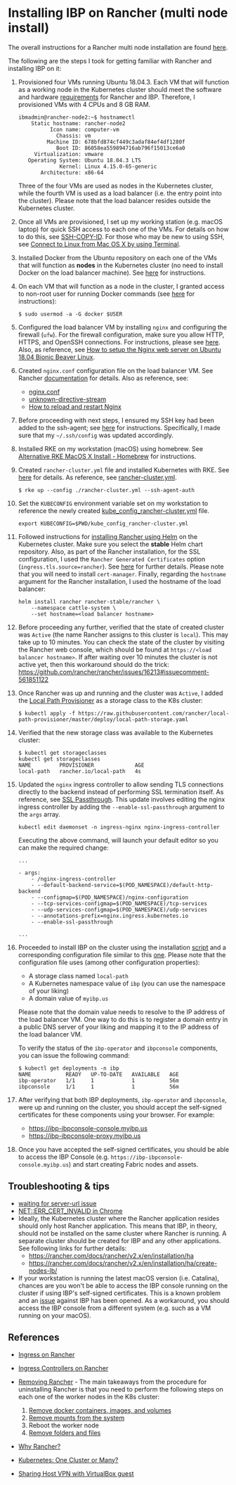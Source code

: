 # Installing IBP on Rancher (multi node install)

The overall instructions for a Rancher multi node installation are found [here](https://rancher.com/docs/rancher/v2.x/en/installation/ha/).

The following are the steps I took for getting familiar with Rancher and installing IBP on it:

1) Provisioned four VMs running Ubuntu 18.04.3. Each VM that will function as a working node in the Kubernetes cluster should meet the software and hardware [requirements](https://rancher.com/docs/rancher/v2.x/en/installation/requirements/) for Rancher and IBP. Therefore, I provisioned VMs with 4 CPUs and 8 GB RAM.

    ```
   ibmadmin@rancher-node2:~$ hostnamectl
        Static hostname: rancher-node2
              Icon name: computer-vm
                Chassis: vm
             Machine ID: 678bfd874cf449c3adaf84ef4df1280f
                Boot ID: 86058ea559894716ab796f15013ce6a0
         Virtualization: vmware
       Operating System: Ubuntu 18.04.3 LTS
                 Kernel: Linux 4.15.0-65-generic
           Architecture: x86-64
    ```

    Three of the four VMs are used as nodes in the Kubernetes cluster, while the fourth VM is used as a load balancer (i.e. the entry point into the cluster). Please note that the load balancer resides outside the Kubernetes cluster.

2) Once all VMs are provisioned, I set up my working station (e.g. macOS laptop) for quick SSH access to each one of the VMs. For details on how to do this, see [SSH-COPY-ID](https://www.ssh.com/ssh/copy-id). For those who may be new to using SSH, see [Connect to Linux from Mac OS X by using Terminal](https://support.rackspace.com/how-to/connecting-to-linux-from-mac-os-x-by-using-terminal/).

3) Installed Docker from the Ubuntu repository on each one of the VMs that will function as **nodes** in the Kubernetes cluster (no need to install Docker on the load balancer machine). See [here](https://linuxconfig.org/how-to-install-docker-on-ubuntu-18-04-bionic-beaver) for instructions.

4) On each VM that will function as a node in the cluster, I granted access to non-root user for running Docker commands (see [here](https://techoverflow.net/2017/03/01/solving-docker-permission-denied-while-trying-to-connect-to-the-docker-daemon-socket/) for instructions):

    ```
    $ sudo usermod -a -G docker $USER
    ```

5) Configured the load balancer VM by installing `nginx` and configuring the firewall (`ufw`). For the firewall configuration, make sure you allow HTTP, HTTPS, and OpenSSH connections. For instructions, please see [here](https://www.digitalocean.com/community/tutorials/how-to-install-nginx-on-ubuntu-18-04). Also, as reference, see [How to setup the Nginx web server on Ubuntu 18.04 Bionic Beaver Linux](https://linuxconfig.org/how-to-setup-the-nginx-web-server-on-ubuntu-18-04-bionic-beaver-linux).

6) Created `nginx.conf` configuration file on the load balancer VM. See Rancher [documentation](https://rancher.com/docs/rancher/v2.x/en/installation/ha/create-nodes-lb/nginx/) for details. Also as reference, see:
    * [nginx.conf](nginx/nginx.conf)
    * [unknown-directive-stream](https://serverfault.com/questions/858067/unknown-directive-stream-in-etc-nginx-nginx-conf86)
    * [How to reload and restart Nginx](https://help.dreamhost.com/hc/en-us/articles/216454967-How-to-reload-and-restart-Nginx-Dedicated-servers-only-)

7) Before proceeding with next steps, I ensured my SSH key had been added to the ssh-agent; see [here](https://help.github.com/en/github/authenticating-to-github/generating-a-new-ssh-key-and-adding-it-to-the-ssh-agent) for instructions. Specifically, I made sure that my `~/.ssh/config` was updated accordingly.

8) Installed RKE on my workstation (macOS) using homebrew. See [Alternative RKE MacOS X Install - Homebrew](https://rancher.com/docs/rke/latest/en/installation/#alternative-rke-macos-x-install-homebrew) for instructions.

9) Created `rancher-cluster.yml` file and installed Kubernetes with RKE. See [here](https://rancher.com/docs/rancher/v2.x/en/installation/ha/kubernetes-rke/) for details. As reference, see [rancher-cluster.yml](rke-artifacts/rancher-cluster.yml).

    ```
    $ rke up --config ./rancher-cluster.yml --ssh-agent-auth
    ```

10) Set the `KUBECONFIG` environment variable set on my workstation to reference the newly created [kube_config_rancher-cluster.yml](rke-artifacts/kube_config_rancher-cluster.yml) file.

    ```
    export KUBECONFIG=$PWD/kube_config_rancher-cluster.yml
    ```

11) Followed instructions for [installing Rancher using Helm](https://rancher.com/docs/rancher/v2.x/en/installation/ha/helm-rancher/) on the Kubernetes cluster. Make sure you select the **stable** Helm chart repository. Also, as part of the Rancher installation, for the SSL configuration, I used the `Rancher Generated Certificates` option (`ingress.tls.source=rancher`). See [here](https://rancher.com/docs/rancher/v2.x/en/installation/ha/helm-rancher/#choose-your-ssl-configuration) for further details. Please note that you will need to install `cert-manager`. Finally, regarding the `hostname` argument for the Rancher installation, I used the hostname of the load balancer:

    ```
    helm install rancher rancher-stable/rancher \
        --namespace cattle-system \
        --set hostname=<load balancer hostname>
    ```

12) Before proceeding any further, verified that the state of created cluster was `Active` (the name Rancher assigns to this cluster is `local`). This may take up to 10 minutes. You can check the state of the cluster by visiting the Rancher web console, which should be found at `https://<load balancer hostname>`. If after waiting over 10 minutes the cluster is not active yet, then this workaround should do the trick: https://github.com/rancher/rancher/issues/16213#issuecomment-561851122

13) Once Rancher was up and running and the cluster was `Active`, I added the [Local Path Provisioner](https://github.com/rancher/local-path-provisioner) as a storage class to the K8s cluster:

    ```
    $ kubectl apply -f https://raw.githubusercontent.com/rancher/local-path-provisioner/master/deploy/local-path-storage.yaml
    ```

14) Verified that the new storage class was available to the Kubernetes cluster:

    ```
    $ kubectl get storageclasses
    kubectl get storageclasses
    NAME         PROVISIONER             AGE
    local-path   rancher.io/local-path   4s
    ```

15) Updated the `nginx` ingress controller to allow sending TLS connections directly to the backend instead of performing SSL termination itself. As reference, see [SSL Passthrough](https://kubernetes.github.io/ingress-nginx/user-guide/nginx-configuration/annotations/#ssl-passthrough). This update involves editing the nginx ingress controller by adding the `--enable-ssl-passthrough` argument to the `args` array.

    ```
    kubectl edit daemonset -n ingress-nginx nginx-ingress-controller
    ```

    Executing the above command, will launch your default editor so you can make the required change:

    ```
    ...

    - args:
        - /nginx-ingress-controller
        - --default-backend-service=$(POD_NAMESPACE)/default-http-backend
        - --configmap=$(POD_NAMESPACE)/nginx-configuration
        - --tcp-services-configmap=$(POD_NAMESPACE)/tcp-services
        - --udp-services-configmap=$(POD_NAMESPACE)/udp-services
        - --annotations-prefix=nginx.ingress.kubernetes.io
        - --enable-ssl-passthrough

    ...
    ```

16) Proceeded to install IBP on the cluster using the installation [script](../../scripts/README.md) and a corresponding configuration file similar to this [one](../../scripts/ibp4k8s.json.samp). Please note that the configuration file uses (among other configuration properties):

    * A storage class named `local-path`
    * A Kubernetes namespace value of `ibp` (you can use the namespace of your liking)
    * A domain value of `myibp.us`

    Please note that the domain value needs to resolve to the IP address of the load balancer VM. One way to do this is to register a domain entry in a public DNS server of your liking and mapping it to the IP address of the load balancer VM.

    To verify the status of the `ibp-operator` and `ibpconsole` components, you can issue the following command:

    ```
    $ kubectl get deployments -n ibp
    NAME           READY   UP-TO-DATE   AVAILABLE   AGE
    ibp-operator   1/1     1            1           56m
    ibpconsole     1/1     1            1           56m
    ```

17) After verifying that both IBP deployments, `ibp-operator` and `ibpconsole`, were up and running on the cluster, you should accept the self-signed certificates for these components using your browser. For example:

    * https://ibp-ibpconsole-console.myibp.us
    * https://ibp-ibpconsole-proxy.myibp.us

18) Once you have accepted the self-signed certificates, you should be able to access the IBP Console (e.g. `https://ibp-ibpconsole-console.myibp.us`) and start creating Fabric nodes and assets.

## Troubleshooting & tips
* [waiting for server-url issue](https://github.com/rancher/rancher/issues/16213)
* [NET::ERR_CERT_INVALID in Chrome](https://support.google.com/chrome/thread/9253301?hl=en)
* Ideally, the Kubernetes cluster where the Rancher application resides should only host Rancher application. This means that IBP, in theory, should not be installed on the same cluster where Rancher is running. A separate cluster should be created for IBP and any other applications. See following links for further details: 
    * https://rancher.com/docs/rancher/v2.x/en/installation/ha
    * https://rancher.com/docs/rancher/v2.x/en/installation/ha/create-nodes-lb/
* If your workstation is running the latest macOS version (i.e. Catalina), chances are you won't be able to access the IBP console running on the cluster if using IBP's self-signed certificates. This is a known problem and an [issue](https://github.ibm.com/IBM-Blockchain/blockchain-deployer/issues/2375) against IBP has been opened. As a workaround, you should access the IBP console from a different system (e.g. such as a VM running on your macOS).

## References
* [Ingress on Rancher](https://rancher.com/docs/rancher/v2.x/en/k8s-in-rancher/load-balancers-and-ingress/ingress/)
* [Ingress Controllers on Rancher](https://rancher.com/docs/rke/latest/en/config-options/add-ons/ingress-controllers/)
* [Removing Rancher](https://rancher.com/docs/rancher/v2.x/en/cluster-admin/cleaning-cluster-nodes/) - The main takeaways from the procedure for uninstalling Rancher is that you need to perform the following steps on each one of the worker nodes in the K8s cluster: 
    1. [Remove docker containers, images, and volumes](https://rancher.com/docs/rancher/v2.x/en/cluster-admin/cleaning-cluster-nodes/#docker-containers-images-and-volumes)
    1. [Remove mounts from the system](https://rancher.com/docs/rancher/v2.x/en/cluster-admin/cleaning-cluster-nodes/#mounts)
    1. Reboot the worker node
    1. [Remove folders and files](https://rancher.com/docs/rancher/v2.x/en/cluster-admin/cleaning-cluster-nodes/#directories-and-files)

* [Why Rancher?](https://medium.com/faun/rancher-one-place-for-all-kubernetes-clusters-51586d72858a)
* [Kubernetes: One Cluster or Many?](https://content.pivotal.io/blog/kubernetes-one-cluster-or-many)
* [Sharing Host VPN with VirtualBox guest](https://gist.github.com/patrickdappollonio/a82632298ca1e4536a2da488d0542f08)